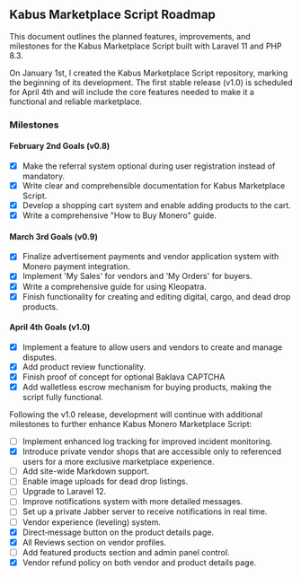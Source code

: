 ## Kabus Marketplace Script Roadmap

This document outlines the planned features, improvements, and milestones for the Kabus Marketplace Script built with Laravel 11 and PHP 8.3.

On January 1st, I created the Kabus Marketplace Script repository, marking the beginning of its development. The first stable release (v1.0) is scheduled for April 4th and will include the core features needed to make it a functional and reliable marketplace.

### Milestones

#### February 2nd Goals (v0.8)
- [X] Make the referral system optional during user registration instead of mandatory.
- [X] Write clear and comprehensible documentation for Kabus Marketplace Script.
- [X] Develop a shopping cart system and enable adding products to the cart.
- [X] Write a comprehensive "How to Buy Monero" guide.

#### March 3rd Goals (v0.9)
- [X] Finalize advertisement payments and vendor application system with Monero payment integration.
- [X] Implement 'My Sales' for vendors and 'My Orders' for buyers.
- [X] Write a comprehensive guide for using Kleopatra.
- [X] Finish functionality for creating and editing digital, cargo, and dead drop products.

#### April 4th Goals (v1.0)
- [X] Implement a feature to allow users and vendors to create and manage disputes.
- [X] Add product review functionality.
- [X] Finish proof of concept for optional Baklava CAPTCHA
- [X] Add walletless escrow mechanism for buying products, making the script fully functional.

Following the v1.0 release, development will continue with additional milestones to further enhance Kabus Monero Marketplace Script:

- [ ] Implement enhanced log tracking for improved incident monitoring.
- [X] Introduce private vendor shops that are accessible only to referenced users for a more exclusive marketplace experience.
- [ ] Add site-wide Markdown support.
- [ ] Enable image uploads for dead drop listings.
- [ ] Upgrade to Laravel 12.
- [ ] Improve notifications system with more detailed messages.
- [ ] Set up a private Jabber server to receive notifications in real time.
- [ ] Vendor experience (leveling) system.
- [X] Direct‐message button on the product details page.
- [X] All Reviews section on vendor profiles.
- [ ] Add featured products section and admin panel control.
- [X] Vendor refund policy on both vendor and product details page.
